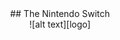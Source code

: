 <center> ## The Nintendo Switch <center>
![alt text][logo]

[logo]: NintendoSwitch.jpg "Logo Title Text 1"
